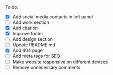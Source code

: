To do:

- [x] Add social media contacts in left panel
- [ ] Add work section
- [x] Add citation
- [x] Improve footer
- [ ] Add design section
- [ ] Update README.md
- [x] Add 404 page
- [ ] Add meta tags for SEO
- [ ] Make website responsive on different devices
- [ ] Remove unnecessary comments
